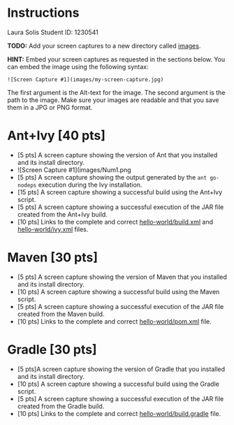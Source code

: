 # Instructions
Laura Solis Student ID: 1230541 

**TODO:** Add your screen captures to a new directory called [images](images).

**HINT:** Embed your screen captures as requested in the sections below. You can embed the image using the following syntax:

```
![Screen Capture #1](images/my-screen-capture.jpg)
```

The first argument is the Alt-text for the image. The second argument is the path to the image. Make sure your images are readable and that you save them in a JPG or PNG format.

# Ant+Ivy [40 pts]
- [5 pts] A screen capture showing the version of Ant that you installed and its install directory.
- ![Screen Capture #1](images/Num1.png
- [5 pts] A screen capture showing the output generated by the `ant go-nodeps` execution during the Ivy installation.
- [15 pts] A screen capture showing a successful build using the Ant+Ivy script.
- [5 pts] A screen capture showing a successful execution of the JAR file created from the Ant+Ivy build.
- [10 pts] Links to the complete and correct [hello-world/build.xml](hello-world/build.xml) and [hello-world/ivy.xml](hello-world/ivy.xml) files.

# Maven [30 pts]
- [5 pts] A screen capture showing the version of Maven that you installed and its install directory.
- [10 pts] A screen capture showing a successful build using the Maven script.
- [5 pts] A screen capture showing a successful execution of the JAR file created from the Maven build.
- [10 pts] Links to the complete and correct [hello-world/pom.xml](hello-world/pom.xml) file.

# Gradle [30 pts]
- [5 pts]A screen capture showing the version of Gradle that you installed and its install directory.
- [10 pts] A screen capture showing a successful build using the Gradle script.
- [5 pts] A screen capture showing a successful execution of the JAR file created from the Gradle build.
- [10 pts] Links to the complete and correct [hello-world/build.gradle](hello-world/build.gradle) file.
